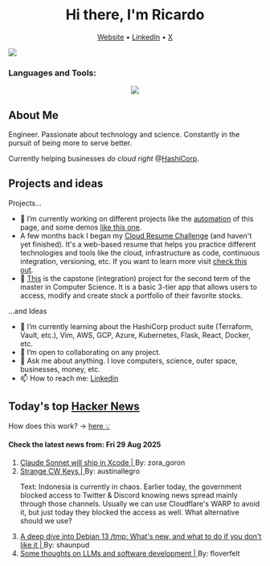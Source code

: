 
<!-- This is an HTML comment in your markdown file -->

<h1 align="center">Hi there, I'm Ricardo</h1>
<p align="center">
  <a href="https://ricardorompar.com" target="_blank">Website</a> •
  <a href="https://www.linkedin.com/in/ricardorompar/" target="_blank">LinkedIn</a> •
  <a href="https://twitter.com/ricardorompar" target="_blank">X</a>
</p>
<img src="https://badges.pufler.dev/visits/{ricardorompar}/{ricardorompar}"/>

<h3 align="left">Languages and Tools:</h3>
<p align="center">
  <a href="https://skillicons.dev" target="_blank">
    <img src="https://skillicons.dev/icons?i=terraform,aws,gcp,azure,git,python,kubernetes,react,js,docker,ubuntu" />
  </a>
</p>

<h2>About Me</h2>
Engineer. Passionate about technology and science. Constantly in the pursuit of being more to serve better.

Currently helping businesses <i>do cloud right</i> @<a href="https://github.com/hashicorp" target="_blank">HashiCorp</a>.

<h2>Projects and ideas</h2>
Projects...
<ul>
  <li>🔭 I’m currently working on different projects like the <a href="https://github.com/ricardorompar/ricardorompar/blob/main/automate.py">automation</a> of this page, and some demos <a href="https://github.com/ricardorompar/boundary-ansible-demo">like this one</a>.
  </li>

  <li >A few months back I began my <a href="https://github.com/ricardorompar/cloudResumeChallenge">Cloud Resume Challenge</a> (and haven't yet finished). It's a web-based resume that helps you practice different technologies and tools like the cloud, infrastructure as code, continuous integration, versioning, etc. If you want to learn more visit <a href="https://cloudresumechallenge.dev/docs/the-challenge/aws/" target="_blank">check this out</a>.
  </li>

  <li>🔭 <a href="https://github.com/ricardorompar/capstoneT2">This</a> is the capstone (integration) project for the second term of the master in Computer Science. It is a basic 3-tier app that allows users to access, modify and create stock a portfolio of their favorite stocks.
  </li>
</ul>
...and Ideas
<ul>
  <li>🌱 I’m currently learning about the HashiCorp product suite (Terraform, Vault, etc.), Vim, AWS, GCP, Azure, Kubernetes, Flask, React, Docker, etc.
  </li>
  <li>👯 I’m open to collaborating on any project.</li>
  <li>💬 Ask me about anything. I love computers, science, outer space, businesses, money, etc.</li>
  <li>📫 How to reach me: <a href="https://www.linkedin.com/in/ricardorompar/" target="_blank">Linkedin</a></li>
</ul>

<h2>Today's top <a href='https://news.ycombinator.com/' target="_blank">Hacker News</a></h2>
How does this work? -> <a href='./AUTOMATIC.md'>here 💡</a>

<h4>Check the latest news from: Fri 29 Aug 2025</h4>
<ol>
<li>
    <a href=https://developer.apple.com/documentation/xcode-release-notes/xcode-26-release-notes target="_blank">
        Claude Sonnet will ship in Xcode |
    </a>
    By: zora_goron
</li>

<li>
    <a href=https://sites.google.com/site/oh6dccw/strangecwkeys target="_blank">
        Strange CW Keys |
    </a>
    By: austinallegro
</li>

<p>
Text: Indonesia is currently in chaos. Earlier today, the government blocked access to Twitter &amp; Discord knowing news spread mainly through those channels. Usually we can use Cloudflare&#x27;s WARP to avoid it, but just today they blocked the access as well. What alternative should we use? </br>
</p>

<li>
    <a href=https://lowendbox.com/blog/a-deep-dive-into-debian-13s-tmp-whats-new-and-what-to-do-if-you-dont-like-it/ target="_blank">
        A deep dive into Debian 13 /tmp: What's new, and what to do if you don't like it |
    </a>
    By: shaunpud
</li>

<li>
    <a href=https://martinfowler.com/articles/202508-ai-thoughts.html target="_blank">
        Some thoughts on LLMs and software development |
    </a>
    By: floverfelt
</li>
</ol>